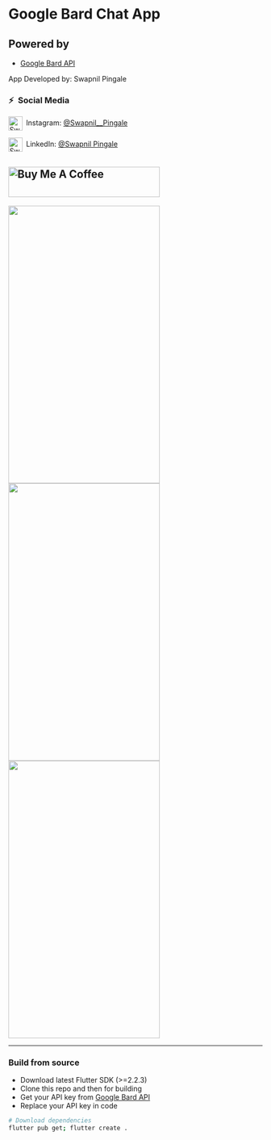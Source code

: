 # Google Bard Chat App

## Powered by



- [Google Bard API](https://bard.google.com)

App Developed by: Swapnil Pingale


### ⚡&ensp;Social Media

[<img align="center" alt="SwapnilPingale | Instagram" width="28px" src="https://firebasestorage.googleapis.com/v0/b/web-johannesmilke.appspot.com/o/other%2Fsocial%2Finstagram.png?alt=media" />](https://www.instagram.com/swapnil__pingale/)&ensp;Instagram: [@Swapnil__Pingale](https://www.instagram.com/swapnil__pingale/ "Instagram SwapnilPingale")

[<img align="center" alt="Swapnil Pingale | LinkedIn" width="28px" src="https://firebasestorage.googleapis.com/v0/b/web-johannesmilke.appspot.com/o/other%2Fsocial%2Flinkedin.png?alt=media" />](https://www.linkedin.com/in/swapnil-pingale/)&ensp;LinkedIn: [@Swapnil Pingale](https://www.linkedin.com/in/swapnil-pingale/ "LinkedIn Swapnil Pingale")


<a href="https://www.buymeacoffee.com/" target="_blank"><img src="https://cdn.buymeacoffee.com/buttons/default-orange.png" alt="Buy Me A Coffee" height="60" width="300"></a>
---
<img src="https://github.com/swapnilpingale22/ChatGPT-App/assets/132128463/9465e9eb-8400-4e63-ae52-8e93da0478fa" width="300" height="550" />
<br>
<img src="https://github.com/swapnilpingale22/ChatGPT-App/assets/132128463/2773b33c-c030-4691-8f54-8f5df35a5dff" width="300" height="550" />
<br>
<img src="https://github.com/swapnilpingale22/ChatGPT-App/assets/132128463/88f84cad-52d2-4d9c-bb5b-184095627cc1" width="300" height="550" />


---
### Build from source

- Download latest Flutter SDK (>=2.2.3)
- Clone this repo and then for building
- Get your API key from [Google Bard API](https://bard.google.com)
- Replace your API key in code


```bash
# Download dependencies
flutter pub get; flutter create .

```
